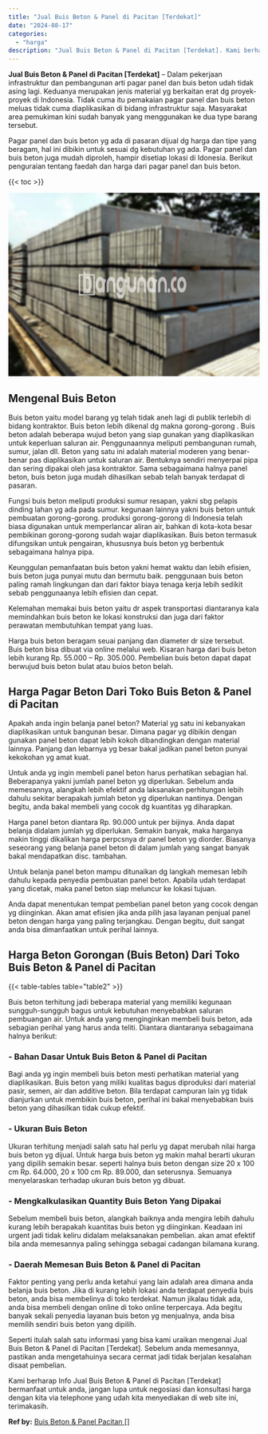 ```yaml
---
title: "Jual Buis Beton & Panel di Pacitan [Terdekat]"
date: "2024-08-17"
categories: 
  - "harga"
description: "Jual Buis Beton & Panel di Pacitan [Terdekat]. Kami berharap Info Jual Buis Beton & Panel di Pacitan [Terdekat] bermanfaat untuk anda, jangan lupa untuk ne..."
---
```


**Jual Buis Beton & Panel di Pacitan \[Terdekat\]** – Dalam pekerjaan infrastruktur dan pembangunan arti pagar panel dan buis beton udah tidak asing lagi. Keduanya merupakan jenis material yg berkaitan erat dg proyek-proyek di Indonesia. Tidak cuma itu pemakaian pagar panel dan buis beton meluas tidak cuma diaplikasikan di bidang infrastruktur saja. Masyarakat area pemukiman kini sudah banyak yang menggunakan ke dua type barang tersebut.

Pagar panel dan buis beton yg ada di pasaran dijual dg harga dan tipe yang beragam, hal ini dibikin untuk sesuai dg kebutuhan yg ada. Pagar panel dan buis beton juga mudah diproleh, hampir disetiap lokasi di Idonesia. Berikut penguraian tentang faedah dan harga dari pagar panel dan buis beton.

{{< toc >}}

![](/images/jual-panel-buis-beton-murah-01.png)

## Mengenal Buis Beton

Buis beton yaitu model barang yg telah tidak aneh lagi di publik terlebih di bidang kontraktor. Buis beton lebih dikenal dg makna gorong-gorong . Buis beton adalah beberapa wujud beton yang siap gunakan yang diaplikasikan untuk keperluan saluran air. Penggunaannya meliputi pembangunan rumah, sumur, jalan dll. Beton yang satu ini adalah material moderen yang benar-benar pas diaplikasikan untuk saluran air. Bentuknya sendiri menyerpai pipa dan sering dipakai oleh jasa kontraktor. Sama sebagaimana halnya panel beton, buis beton juga mudah dihasilkan sebab telah banyak terdapat di pasaran.

Fungsi buis beton meliputi produksi sumur resapan, yakni sbg pelapis dinding lahan yg ada pada sumur. kegunaan lainnya yakni buis beton untuk pembuatan gorong-gorong. produksi gorong-gorong di Indonesia telah biasa digunakan untuk memperlancar aliran air, bahkan di kota-kota besar pembikinan gorong-gorong sudah wajar diaplikasikan. Buis beton termasuk difungsikan untuk pengairan, khususnya buis beton yg berbentuk sebagaimana halnya pipa.

Keunggulan pemanfaatan buis beton yakni hemat waktu dan lebih efisien, buis beton juga punyai mutu dan bermutu baik. penggunaan buis beton paling ramah lingkungan dan dari faktor biaya tenaga kerja lebih sedikit sebab penggunaanya lebih efisien dan cepat.

Kelemahan memakai buis beton yaitu dr aspek transportasi diantaranya kala memindahkan buis beton ke lokasi konstruksi dan juga dari faktor perawatan membutuhkan tempat yang luas.

Harga buis beton beragam seuai panjang dan diameter dr size tersebut. Buis beton bisa dibuat via online melalui web. Kisaran harga dari buis beton lebih kurang Rp. 55.000 – Rp. 305.000. Pembelian buis beton dapat dapat berwujud buis beton bulat atau buios beton belah.

## Harga Pagar Beton Dari Toko Buis Beton & Panel di Pacitan

Apakah anda ingin belanja panel beton? Material yg satu ini kebanyakan diaplikasikan untuk bangunan besar. Dimana pagar yg dibikin dengan gunakan panel beton dapat lebih kokoh dibandingkan dengan material lainnya. Panjang dan lebarnya yg besar bakal jadikan panel beton punyai kekokohan yg amat kuat.

Untuk anda yg ingin membeli panel beton harus perhatikan sebagian hal. Beberapanya yakni jumlah panel beton yg diperlukan. Sebelum anda memesannya, alangkah lebih efektif anda laksanakan perhitungan lebih dahulu sekitar berapakah jumlah beton yg diperlukan nantinya. Dengan begitu, anda bakal membeli yang cocok dg kuantitas yg diharapkan.

Harga panel beton diantara Rp. 90.000 untuk per bijinya. Anda dapat belanja didalam jumlah yg diperlukan. Semakin banyak, maka harganya makin tinggi dikalikan harga perpcsnya dr panel beton yg diorder. Biasanya seseorang yang belanja panel beton di dalam jumlah yang sangat banyak bakal mendapatkan disc. tambahan.

Untuk belanja panel beton mampu ditunaikan dg langkah memesan lebih dahulu kepada penyedia pembuatan panel beton. Apabila udah terdapat yang dicetak, maka panel beton siap meluncur ke lokasi tujuan.

Anda dapat menentukan tempat pembelian panel beton yang cocok dengan yg diinginkan. Akan amat efisien jika anda pilih jasa layanan penjual panel beton dengan harga yang paling terjangkau. Dengan begitu, duit sangat anda bisa dimanfaatkan untuk perihal lainnya.

## Harga Beton Gorongan (Buis Beton) Dari Toko Buis Beton & Panel di Pacitan

{{< table-tables table="table2" >}}

Buis beton terhitung jadi beberapa material yang memiliki kegunaan sungguh-sungguh bagus untuk kebutuhan menyebabkan saluran pembuangan air. Untuk anda yang menginginkan membeli buis beton, ada sebagian perihal yang harus anda teliti. Diantara diantaranya sebagaimana halnya berikut:

### \- Bahan Dasar Untuk Buis Beton & Panel di Pacitan

Bagi anda yg ingin membeli buis beton mesti perhatikan material yang diaplikasikan. Buis beton yang miliki kualitas bagus diproduksi dari material pasir, semen, air dan additive beton. Bila terdapat campuran lain yg tidak dianjurkan untuk membikin buis beton, perihal ini bakal menyebabkan buis beton yang dihasilkan tidak cukup efektif.

### \- Ukuran Buis Beton

Ukuran terhitung menjadi salah satu hal perlu yg dapat merubah nilai harga buis beton yg dijual. Untuk harga buis beton yg makin mahal berarti ukuran yang dipilih semakin besar. seperti halnya buis beton dengan size 20 x 100 cm Rp. 64.000, 20 x 100 cm Rp. 89.000, dan seterusnya. Semuanya menyelaraskan terhadap ukuran buis beton yg dibuat.

### \- Mengkalkulasikan Quantity Buis Beton Yang Dipakai

Sebelum membeli buis beton, alangkah baiknya anda mengira lebih dahulu kurang lebih berapakah kuantitas buis beton yg diinginkan. Keadaan ini urgent jadi tidak keliru didalam melaksanakan pembelian. akan amat efektif bila anda memesannya paling sehingga sebagai cadangan bilamana kurang.

### \- Daerah Memesan Buis Beton & Panel di Pacitan

Faktor penting yang perlu anda ketahui yang lain adalah area dimana anda belanja buis beton. Jika di kurang lebih lokasi anda terdapat penyedia buis beton, anda bisa membelinya di toko terdekat. Namun jikalau tidak ada, anda bisa membeli dengan online di toko online terpercaya. Ada begitu banyak sekali penyedia layanan buis beton yg menjualnya, anda bisa memilih sendiri buis beton yang dipilih.

Seperti itulah salah satu informasi yang bisa kami uraikan mengenai Jual Buis Beton & Panel di Pacitan \[Terdekat\]. Sebelum anda memesannya, pastikan anda mengetahuinya secara cermat jadi tidak berjalan kesalahan disaat pembelian.

Kami berharap Info Jual Buis Beton & Panel di Pacitan \[Terdekat\] bermanfaat untuk anda, jangan lupa untuk negosiasi dan konsultasi harga dengan kita via telephone yang udah kita menyediakan di web site ini, terimakasih.

**Ref by:** [Buis Beton & Panel Pacitan []](https://id.wikipedia.org/wiki/Buis)
